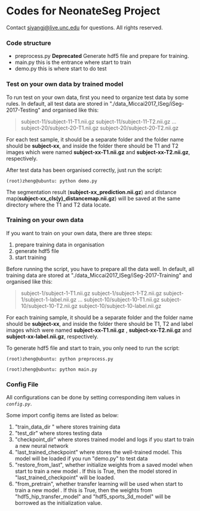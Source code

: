 # Codes for NeonateSeg Project

Contact siyangj@live.unc.edu for questions. All rights reserved.

### Code structure
* preprocess.py  **Deprecated** Generate hdf5 file and prepare for training.
* main.py  this is the entrance where start to train
* demo.py this is where start to do test

### Test on your own data by trained model
To run test on your own data, first you need to organize test data by some rules. In default, all test data are stored in "./data_Miccai2017_ISeg/iSeg-2017-Testing" and organised like this:
>   subject-11/subject-11-T1.nii.gz
>   subject-11/subject-11-T2.nii.gz
>   ...
>   subject-20/subject-20-T1.nii.gz
>   subject-20/subject-20-T2.nii.gz

For each test sample, it should be a separate folder and the folder name  should be **subject-xx**, and inside the folder there should be T1 and T2 images which were named **subject-xx-T1.nii.gz** and **subject-xx-T2.nii.gz**, respectively.

After test data has been organised correctly,  just run the script:
```
(root)zheng@ubuntu: python demo.py
```
The segmentation result (**subject-xx_prediction.nii.gz**) and distance map(**subject-xx_cls(y)_distancemap.nii.gz**) will be saved at the same directory where the T1 and T2 data locate.  

### Training on your own data
If you want to train on your own data, there are three steps:
1. prepare training data in organisation
2. generate hdf5 file
3. start training

Before  running the script, you have to prepare all the data well. 
In default, all training data are stored at "./data_Miccai2017_ISeg/iSeg-2017-Training" and organised like this:
>   subject-1/subject-1-T1.nii.gz
>   subject-1/subject-1-T2.nii.gz
>   subject-1/subject-1-label.nii.gz
>   ...
>   subject-10/subject-10-T1.nii.gz
>   subject-10/subject-10-T2.nii.gz
>   subject-10/subject-10-label.nii.gz
>  
For each training sample, it should be a separate folder and the folder name  should be **subject-xx**, and inside the folder there should be T1, T2 and label images which were named **subject-xx-T1.nii.gz** , **subject-xx-T2.nii.gz** and **subject-xx-label.nii.gz**, respectively.

To generate hdf5 file and start to train, you only need to run the script:
```
(root)zheng@ubuntu: python preprocess.py

(root)zheng@ubuntu: python main.py
```
### Config File
All configurations can be done by setting corresponding item values  in *`config.py`*.

Some  import config items are listed as below:
1. "train_data_dir   " where stores training data
2. "test_dir"  where stores testing data
3. "checkpoint_dir" where stores trained model and logs if you start to train a new neural network
4. "last_trained_checkpoint" where stores the well-trained model. This model will be loaded if you run "demo.py" to test data
5. "restore_from_last", whether initialize weights  from a saved model when start to train a new model . If this is True, then the model stored in  "last_trained_checkpoint"  will be loaded.
6. "from_pretrain",  whether transfer learning will be used when start to train a new model . If this is True, then the weights from "hdf5_hip_transfer_model" and "hdf5_sports_3d_model" will be borrowed as the initialization value.
